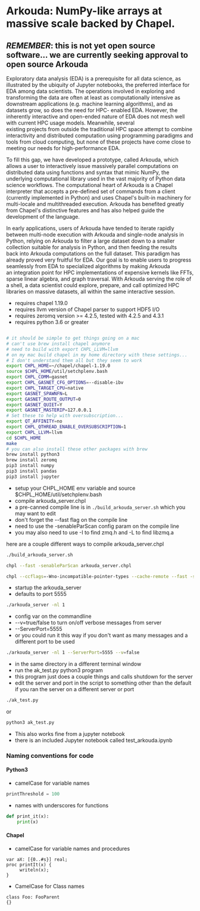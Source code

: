 # Arkouda: NumPy-like arrays at massive scale backed by Chapel.
## _REMEMBER_: this is not yet open source software... we are currently seeking approval to open source Arkouda

Exploratory data analysis (EDA) is a prerequisite for all data 
science, as illustrated by the ubiquity of Jupyter notebooks, the 
preferred interface for EDA among data scientists. The operations 
involved in exploring and transforming the data are often at least as 
computationally intensive as downstream applications (e.g. machine 
learning algorithms), and as datasets grow, so does the need for HPC-
enabled EDA. However, the inherently interactive and open-ended nature of 
EDA does not mesh well with current HPC usage models. Meanwhile, several  
existing projects from outside the traditional HPC space attempt to 
combine interactivity and
distributed computation using programming paradigms and tools from 
cloud computing, but none of these projects have come close to meeting 
our needs for high-performance EDA.

To fill this gap, we have
developed a prototype, called Arkouda, which allows a user to 
interactively issue massively parallel computations on distributed 
data using functions and syntax that mimic NumPy, the underlying 
computational library used in the vast majority of Python data science 
workflows. The computational heart of Arkouda is a Chapel interpreter 
that
accepts a pre-defined set of commands from a client (currently 
implemented in Python) and
uses Chapel's built-in machinery for multi-locale and multithreaded 
execution. Arkouda has benefited greatly from Chapel's distinctive 
features and has also helped guide the development of the language.

In early applications, users of Arkouda have tended to iterate rapidly 
between multi-node execution with Arkouda and single-node analysis in 
Python, relying on Arkouda to filter a large dataset down to a smaller 
collection suitable for analysis in Python, and then feeding the results  
back into Arkouda computations on the full dataset. This paradigm has 
already proved very fruitful for EDA. Our goal is to enable users to 
progress seamlessly from EDA to specialized algorithms by making Arkouda  
an integration point for HPC implementations of expensive kernels like 
FFTs, sparse linear algebra, and graph traversal. With Arkouda serving 
the role of a shell, a data scientist could explore, prepare, and call 
optimized HPC libraries on massive datasets, all within the same 
interactive session.


 * requires chapel 1.19.0
 * requires llvm version of Chapel parser to support HDF5 I/O
 * requires zeromq version >= 4.2.5, tested with 4.2.5 and 4.3.1
 * requires python 3.6 or greater
```bash

# it should be simple to get things going on a mac
# can't use brew install chapel anymore
# need to build with export CHPL_LLVM=llvm
# on my mac build chapel in my home directory with these settings...
# I don't understand them all but they seem to work
export CHPL_HOME=~/chapel/chapel-1.19.0
source $CHPL_HOME/util/setchplenv.bash
export CHPL_COMM=gasnet
export CHPL_GASNET_CFG_OPTIONS=--disable-ibv
export CHPL_TARGET_CPU=native
export GASNET_SPAWNFN=L
export GASNET_ROUTE_OUTPUT=0
export GASNET_QUIET=Y
export GASNET_MASTERIP=127.0.0.1
# Set these to help with oversubscription...
export QT_AFFINITY=no
export CHPL_QTHREAD_ENABLE_OVERSUBSCRIPTION=1
export CHPL_LLVM=llvm
cd $CHPL_HOME
make
# you can also install these other packages with brew
brew install python3
brew install zeromq
pip3 install numpy
pip3 install pandas
pip3 install jupyter
```
 * setup your CHPL_HOME env variable and source $CHPL_HOME/util/setchplenv.bash
 * compile arkouda_server.chpl
 * a pre-canned compile line is in `./build_arkouda_server.sh` which you may want to edit
 * don't forget the --fast flag on the compile line
 * need to use the -senableParScan config param on the compile line
 * you may also need to use -I to find zmq.h and -L to find libzmq.a

here are a couple different ways to compile arkouda_server.chpl
```bash
./build_arkouda_server.sh
```
```bash
chpl --fast -senableParScan arkouda_server.chpl
```
```bash
chpl --ccflags=-Wno-incompatible-pointer-types --cache-remote --fast -senableParScan arkouda_server.chpl
```
 * startup the arkouda_server
 * defaults to port 5555
```bash
./arkouda_server -nl 1
```
 * config var on the commandline
  * --v=true/false to turn on/off verbose messages from server
  * --ServerPort=5555
 * or you could run it this way if you don't want as many messages
and a different port to be used
```bash
./arkouda_server -nl 1 --ServerPort=5555 --v=false
```
 * in the same directory in a different terminal window
 * run the ak_test.py python3 program
 * this program just does a couple things and calls shutdown for the server
 * edit the server and port in the script to something other than the
default if you ran the server on a different server or port
```bash
./ak_test.py
```
or
```bash
python3 ak_test.py
```
 * This also works fine from a jupyter notebook
 * there is an included Jupyter notebook called test_arkouda.ipynb

### Naming conventions for code

#### Python3
 * camelCase for variable names
```python
printThreshold = 100
```
 * names with underscores for functions
```python
def print_it(x):
    print(x)
```
#### Chapel
 * camelCase for variable names and procedures
```chapel
var aX: [{0..#s}] real;
proc printIt(x) {
     writeln(x);
}
````
 * CamelCase for Class names
 ```chapel
 class Foo: FooParent
 {}
 ```
 